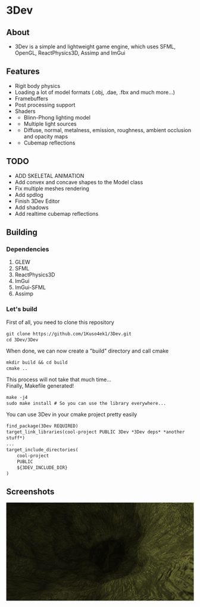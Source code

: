 # 3Dev

## About
- 3Dev is a simple and lightweight game engine, which uses SFML, OpenGL, ReactPhysics3D, Assimp and ImGui
## Features
- Rigit body physics
- Loading a lot of model formats (.obj, .dae, .fbx and much more...)
- Framebuffers
- Post processing support
- Shaders
- - Blinn-Phong lighting model
- - Multiple light sources
- - Diffuse, normal, metalness, emission, roughness, ambient occlusion and opacity maps
- - Cubemap reflections
## TODO
- ADD SKELETAL ANIMATION
- Add convex and concave shapes to the Model class
- Fix multiple meshes rendering
- Add spdlog
- Finish 3Dev Editor
- Add shadows
- Add realtime cubemap reflections
## Building
### Dependencies
1. GLEW
2. SFML
3. ReactPhysics3D
4. ImGui
5. ImGui-SFML
6. Assimp
### Let's build
First of all, you need to clone this repository
```
git clone https://github.com/1Kuso4ek1/3Dev.git
cd 3Dev/3Dev
```
When done, we can now create a "build" directory and call cmake
```
mkdir build && cd build
cmake ..
```
This process will not take that much time...  
Finally, Makefile generated!
```
make -j4
sudo make install # So you can use the library everywhere...
```
You can use 3Dev in your cmake project pretty easily
```
find_package(3Dev REQUIRED)
target_link_libraries(cool-project PUBLIC 3Dev *3Dev deps* *another stuff*)
...
target_include_directories(
	cool-project
	PUBLIC
	${3DEV_INCLUDE_DIR}
)
```
## Screenshots
![](./Screenshots/scr.png)
